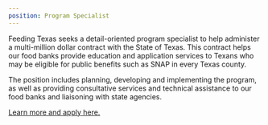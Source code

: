 ```yaml
---
position: Program Specialist
---
```


Feeding Texas seeks a detail-oriented program specialist to help administer a multi-million dollar contract with the State of Texas. This contract helps our food banks provide education and application services to Texans who may be eligible for public benefits such as SNAP in every Texas county. 

The position includes planning, developing and implementing the program, as well as providing consultative services and technical assistance to our food banks and liaisoning with state agencies. 

[Learn more and apply here.](https://s3-us-west-2.amazonaws.com/assets.feedingtexas.org/pdf/program-specialist-position.pdf) 
